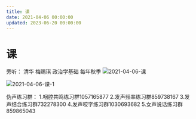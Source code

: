 ```yaml
---
title: 课
date: 2021-04-06 00:00:00
updated: 2023-06-20 00:00:00
---
```


# 课

旁听：
清华 梅赐琪  政治学基础 每年秋季
![2021-04-06-课](assets/2021-04-06-课.png)

![2021-04-06-课-1](assets/2021-04-06-课-1.jpeg)

伪声练习群：
1.咽腔共鸣练习群1057165877
2.发声频率练习群859738167
3.发声结合练习群732278300
4.发声咬字练习群1030693682
5.女声说话练习群859865043
